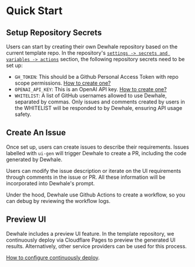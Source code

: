 # Quick Start

## Setup Repository Secrets

Users can start by creating their own Dewhale repository based on the current template repo. In the repository's [`settings -> secrets and variables -> actions`](https://docs.github.com/en/actions/security-guides/using-secrets-in-github-actions#creating-secrets-for-a-repository) section, the following repository secrets need to be set up:

- `GH_TOKEN`: This should be a Github Personal Access Token with repo scope permissions. [How to create one?](https://docs.github.com/en/authentication/keeping-your-account-and-data-secure/managing-your-personal-access-tokens#creating-a-personal-access-token-classic)
- `OPENAI_API_KEY`: This is an OpenAI API key. [How to create one?](https://platform.openai.com/docs/quickstart/account-setup)
- `WHITELIST`: A list of GitHub usernames allowed to use Dewhale, separated by commas. Only issues and comments created by users in the WHITELIST will be responded to by Dewhale, ensuring API usage safety.

## Create An Issue

Once set up, users can create issues to describe their requirements. Issues labelled with `ui-gen` will trigger Dewhale to create a PR, including the code generated by Dewhale.

Users can modify the issue description or iterate on the UI requirements through comments in the issue or PR. All these information will be incorporated into Dewhale's prompt.

Under the hood, Dewhale use Github Actions to create a workflow, so you can debug by reviewing the workflow logs.

## Preview UI

Dewhale includes a preview UI feature. In the template repository, we continuously deploy via Cloudflare Pages to preview the generated UI results. Alternatively, other service providers can be used for this process.

[How to configure continuously deploy](./CD.md).
